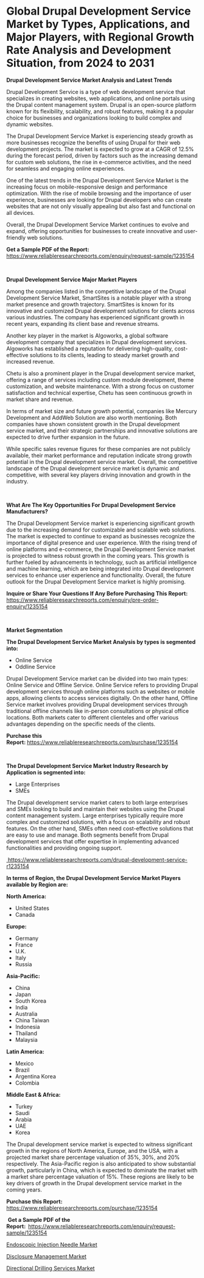 <p><h1>Global Drupal Development Service Market by Types, Applications, and Major Players, with Regional Growth Rate Analysis and Development Situation, from 2024 to 2031</h1></p><p><strong>Drupal Development Service Market Analysis and Latest Trends</strong></p>
<p><p>Drupal Development Service is a type of web development service that specializes in creating websites, web applications, and online portals using the Drupal content management system. Drupal is an open-source platform known for its flexibility, scalability, and robust features, making it a popular choice for businesses and organizations looking to build complex and dynamic websites.</p><p>The Drupal Development Service Market is experiencing steady growth as more businesses recognize the benefits of using Drupal for their web development projects. The market is expected to grow at a CAGR of 12.5% during the forecast period, driven by factors such as the increasing demand for custom web solutions, the rise in e-commerce activities, and the need for seamless and engaging online experiences.</p><p>One of the latest trends in the Drupal Development Service Market is the increasing focus on mobile-responsive design and performance optimization. With the rise of mobile browsing and the importance of user experience, businesses are looking for Drupal developers who can create websites that are not only visually appealing but also fast and functional on all devices.</p><p>Overall, the Drupal Development Service Market continues to evolve and expand, offering opportunities for businesses to create innovative and user-friendly web solutions.</p></p>
<p><strong>Get a Sample PDF of the Report:&nbsp;</strong> <a href="https://www.reliableresearchreports.com/enquiry/request-sample/1235154">https://www.reliableresearchreports.com/enquiry/request-sample/1235154</a></p>
<p>&nbsp;</p>
<p><strong>Drupal Development Service Major Market Players</strong></p>
<p><p>Among the companies listed in the competitive landscape of the Drupal Development Service Market, SmartSites is a notable player with a strong market presence and growth trajectory. SmartSites is known for its innovative and customized Drupal development solutions for clients across various industries. The company has experienced significant growth in recent years, expanding its client base and revenue streams.</p><p>Another key player in the market is Algoworks, a global software development company that specializes in Drupal development services. Algoworks has established a reputation for delivering high-quality, cost-effective solutions to its clients, leading to steady market growth and increased revenue.</p><p>Chetu is also a prominent player in the Drupal development service market, offering a range of services including custom module development, theme customization, and website maintenance. With a strong focus on customer satisfaction and technical expertise, Chetu has seen continuous growth in market share and revenue.</p><p>In terms of market size and future growth potential, companies like Mercury Development and AddWeb Solution are also worth mentioning. Both companies have shown consistent growth in the Drupal development service market, and their strategic partnerships and innovative solutions are expected to drive further expansion in the future.</p><p>While specific sales revenue figures for these companies are not publicly available, their market performance and reputation indicate strong growth potential in the Drupal development service market. Overall, the competitive landscape of the Drupal development service market is dynamic and competitive, with several key players driving innovation and growth in the industry.</p></p>
<p>&nbsp;</p>
<p><strong>What Are The Key Opportunities For Drupal Development Service Manufacturers?</strong></p>
<p><p>The Drupal Development Service market is experiencing significant growth due to the increasing demand for customizable and scalable web solutions. The market is expected to continue to expand as businesses recognize the importance of digital presence and user experience. With the rising trend of online platforms and e-commerce, the Drupal Development Service market is projected to witness robust growth in the coming years. This growth is further fueled by advancements in technology, such as artificial intelligence and machine learning, which are being integrated into Drupal development services to enhance user experience and functionality. Overall, the future outlook for the Drupal Development Service market is highly promising.</p></p>
<p><strong>Inquire or Share Your Questions If Any Before Purchasing This Report:</strong> <a href="https://www.reliableresearchreports.com/enquiry/pre-order-enquiry/1235154">https://www.reliableresearchreports.com/enquiry/pre-order-enquiry/1235154</a></p>
<p>&nbsp;</p>
<p><strong>Market Segmentation</strong></p>
<p><strong>The Drupal Development Service Market Analysis by types is segmented into:</strong></p>
<p><ul><li>Online Service</li><li>Oddline Service</li></ul></p>
<p><p>Drupal Development Service market can be divided into two main types: Online Service and Offline Service. Online Service refers to providing Drupal development services through online platforms such as websites or mobile apps, allowing clients to access services digitally. On the other hand, Offline Service market involves providing Drupal development services through traditional offline channels like in-person consultations or physical office locations. Both markets cater to different clienteles and offer various advantages depending on the specific needs of the clients.</p></p>
<p><strong>Purchase this Report:&nbsp;</strong><a href="https://www.reliableresearchreports.com/purchase/1235154">https://www.reliableresearchreports.com/purchase/1235154</a></p>
<p>&nbsp;</p>
<p><strong>The Drupal Development Service Market Industry Research by Application is segmented into:</strong></p>
<p><ul><li>Large Enterprises</li><li>SMEs</li></ul></p>
<p><p>The Drupal development service market caters to both large enterprises and SMEs looking to build and maintain their websites using the Drupal content management system. Large enterprises typically require more complex and customized solutions, with a focus on scalability and robust features. On the other hand, SMEs often need cost-effective solutions that are easy to use and manage. Both segments benefit from Drupal development services that offer expertise in implementing advanced functionalities and providing ongoing support.</p></p>
<p><a href="https://www.reliableresearchreports.com/drupal-development-service-r1235154">&nbsp;https://www.reliableresearchreports.com/drupal-development-service-r1235154</a></p>
<p><strong>In terms of Region, the Drupal Development Service Market Players available by Region are:</strong></p>
<p>
    <p> <strong> North America: </strong>
        <ul>
            <li>United States</li>
            <li>Canada</li>
        </ul>
        </p> 
    <p> <strong> Europe: </strong>
        <ul>
            <li>Germany</li>
            <li>France</li>
            <li>U.K.</li>
            <li>Italy</li>
            <li>Russia</li>
        </ul>
        </p> 
    <p> <strong> Asia-Pacific: </strong>
        <ul>
            <li>China</li>
            <li>Japan</li>
            <li>South Korea</li>
            <li>India</li>
            <li>Australia</li>
            <li>China Taiwan</li>
            <li>Indonesia</li>
            <li>Thailand</li>
            <li>Malaysia</li>
        </ul>
        </p> 
    <p> <strong> Latin America: </strong>
        <ul>
            <li>Mexico</li>
            <li>Brazil</li>
            <li>Argentina Korea</li>
            <li>Colombia</li>
        </ul>
        </p> 
    <p> <strong> Middle East & Africa: </strong>
        <ul>
            <li>Turkey</li>
            <li>Saudi</li>
            <li>Arabia</li>
            <li>UAE</li>
            <li>Korea</li>
        </ul>
    </p>
    </p>
<p><p>The Drupal development service market is expected to witness significant growth in the regions of North America, Europe, and the USA, with a projected market share percentage valuation of 35%, 30%, and 20% respectively. The Asia-Pacific region is also anticipated to show substantial growth, particularly in China, which is expected to dominate the market with a market share percentage valuation of 15%. These regions are likely to be key drivers of growth in the Drupal development service market in the coming years.</p></p>
<p><strong>Purchase this Report: </strong><a href="https://www.reliableresearchreports.com/purchase/1235154">https://www.reliableresearchreports.com/purchase/1235154</a></p>
<p>&nbsp;<strong>Get a Sample PDF of the Report:&nbsp;&nbsp;</strong><a href="https://www.reliableresearchreports.com/enquiry/request-sample/1235154">https://www.reliableresearchreports.com/enquiry/request-sample/1235154</a></p>
<p><strong></strong></p>
<p><p><a href="https://view.publitas.com/reportprime-1/global-endoscopic-injection-needle-market-focus-on-product-type-diameter-19g-diameter-22g-diameter-23g-diameter-25g-diameter-26g-others-end-user-and-region-analysis-and-forecast-2024-2031/">Endoscopic Injection Needle Market</a></p><p><a href="https://github.com/ernidarwin455/Market-Research-Report-List-1/blob/main/disclosure-management-market.md">Disclosure Management Market</a></p><p><a href="https://github.com/sajonf007/Market-Research-Report-List-1/blob/main/directional-drilling-services-market.md">Directional Drilling Services Market</a></p></p>